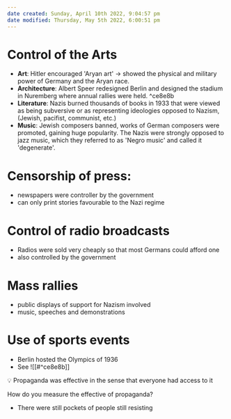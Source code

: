 ```yaml
---
date created: Sunday, April 10th 2022, 9:04:57 pm
date modified: Thursday, May 5th 2022, 6:00:51 pm
---
```


# Control of the Arts

- **Art**: Hitler encouraged 'Aryan art' → showed the physical and military power of Germany and the Aryan race.
- **Architecture**: Albert Speer redesigned Berlin and designed the stadium in Nuremberg where annual rallies were held. ^ce8e8b
- **Literature**: Nazis burned thousands of books in 1933 that were viewed as being subversive or as representing ideologies opposed to Nazism, (Jewish, pacifist, communist, etc.)
- **Music**: Jewish composers banned, works of German composers were promoted, gaining huge popularity. The Nazis were strongly opposed to jazz music, which they referred to as 'Negro music' and called it 'degenerate'.

# Censorship of press:

- newspapers were controller by the government
- can only print stories favourable to the Nazi regime

# Control of radio broadcasts

- Radios were sold very cheaply so that most Germans could afford one
- also controlled by the government

# Mass rallies

- public displays of support for Nazism involved 
- music, speeches and demonstrations

# Use of sports events

- Berlin hosted the Olympics of 1936
- See ![[#^ce8e8b]]


<aside>
💡 Propaganda was effective in the sense that everyone had access to it

</aside>

How do you measure the effective of propaganda?

- There were still pockets of people still resisting